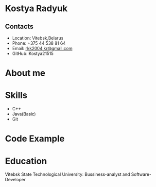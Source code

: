 # Kostya Radyuk

## Contacts

* Location: Vitebsk,Belarus
* Phone: +375 44 538 81 64
* Email: rkk2004.kr@gmail.com
* GitHub: Kostya21515

# About me




# Skills

* C++
* Java(Basic)
* Git

# Code Example



# Education

Vitebsk State Technological University: Bussiness-analyst and Software-Developer
